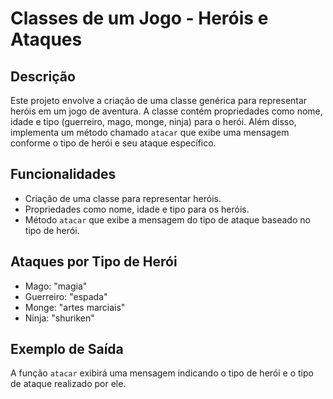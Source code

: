 # Classes de um Jogo - Heróis e Ataques

## Descrição
Este projeto envolve a criação de uma classe genérica para representar heróis em um jogo de aventura. A classe contém propriedades como nome, idade e tipo (guerreiro, mago, monge, ninja) para o herói. Além disso, implementa um método chamado `atacar` que exibe uma mensagem conforme o tipo de herói e seu ataque específico.

## Funcionalidades
- Criação de uma classe para representar heróis.
- Propriedades como nome, idade e tipo para os heróis.
- Método `atacar` que exibe a mensagem do tipo de ataque baseado no tipo de herói.

## Ataques por Tipo de Herói
- Mago: "magia"
- Guerreiro: "espada"
- Monge: "artes marciais"
- Ninja: "shuriken"

## Exemplo de Saída
A função `atacar` exibirá uma mensagem indicando o tipo de herói e o tipo de ataque realizado por ele.
